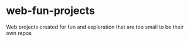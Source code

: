 # web-fun-projects
Web projects created for fun and exploration that are too small to be their own repos
